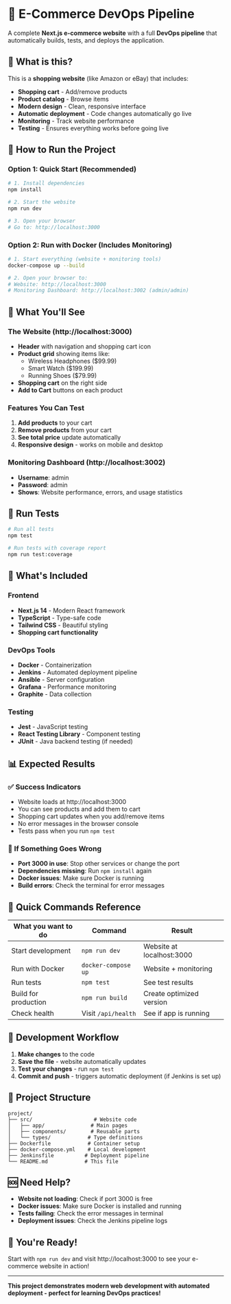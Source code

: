 # 🛒 E-Commerce DevOps Pipeline

A complete **Next.js e-commerce website** with a full **DevOps pipeline** that automatically builds, tests, and deploys the application.

## 🎯 What is this?

This is a **shopping website** (like Amazon or eBay) that includes:

- **Shopping cart** - Add/remove products
- **Product catalog** - Browse items
- **Modern design** - Clean, responsive interface
- **Automatic deployment** - Code changes automatically go live
- **Monitoring** - Track website performance
- **Testing** - Ensures everything works before going live

## 🚀 How to Run the Project

### Option 1: Quick Start (Recommended)
```bash
# 1. Install dependencies
npm install

# 2. Start the website
npm run dev

# 3. Open your browser
# Go to: http://localhost:3000
```

### Option 2: Run with Docker (Includes Monitoring)
```bash
# 1. Start everything (website + monitoring tools)
docker-compose up --build

# 2. Open your browser to:
# Website: http://localhost:3000
# Monitoring Dashboard: http://localhost:3002 (admin/admin)
```

## 📱 What You'll See

### The Website (http://localhost:3000)
- **Header** with navigation and shopping cart icon
- **Product grid** showing items like:
  - Wireless Headphones ($99.99)
  - Smart Watch ($199.99)
  - Running Shoes ($79.99)
- **Shopping cart** on the right side
- **Add to Cart** buttons on each product

### Features You Can Test
1. **Add products** to your cart
2. **Remove products** from your cart
3. **See total price** update automatically
4. **Responsive design** - works on mobile and desktop

### Monitoring Dashboard (http://localhost:3002)
- **Username**: admin
- **Password**: admin
- **Shows**: Website performance, errors, and usage statistics

## 🧪 Run Tests
```bash
# Run all tests
npm test

# Run tests with coverage report
npm run test:coverage
```

## 🔧 What's Included

### Frontend
- **Next.js 14** - Modern React framework
- **TypeScript** - Type-safe code
- **Tailwind CSS** - Beautiful styling
- **Shopping cart functionality**

### DevOps Tools
- **Docker** - Containerization
- **Jenkins** - Automated deployment pipeline
- **Ansible** - Server configuration
- **Grafana** - Performance monitoring
- **Graphite** - Data collection

### Testing
- **Jest** - JavaScript testing
- **React Testing Library** - Component testing
- **JUnit** - Java backend testing (if needed)

## 📊 Expected Results

### ✅ Success Indicators
- Website loads at http://localhost:3000
- You can see products and add them to cart
- Shopping cart updates when you add/remove items
- No error messages in the browser console
- Tests pass when you run `npm test`

### 🚨 If Something Goes Wrong
- **Port 3000 in use**: Stop other services or change the port
- **Dependencies missing**: Run `npm install` again
- **Docker issues**: Make sure Docker is running
- **Build errors**: Check the terminal for error messages

## 🎯 Quick Commands Reference

| What you want to do | Command | Result |
|---------------------|---------|---------|
| Start development | `npm run dev` | Website at localhost:3000 |
| Run with Docker | `docker-compose up` | Website + monitoring |
| Run tests | `npm test` | See test results |
| Build for production | `npm run build` | Create optimized version |
| Check health | Visit `/api/health` | See if app is running |

## 🔄 Development Workflow

1. **Make changes** to the code
2. **Save the file** - website automatically updates
3. **Test your changes** - run `npm test`
4. **Commit and push** - triggers automatic deployment (if Jenkins is set up)

## 📁 Project Structure

```
project/
├── src/                    # Website code
│   ├── app/               # Main pages
│   ├── components/        # Reusable parts
│   └── types/            # Type definitions
├── Dockerfile            # Container setup
├── docker-compose.yml    # Local development
├── Jenkinsfile          # Deployment pipeline
└── README.md            # This file
```

## 🆘 Need Help?

- **Website not loading**: Check if port 3000 is free
- **Docker issues**: Make sure Docker is installed and running
- **Tests failing**: Check the error messages in terminal
- **Deployment issues**: Check the Jenkins pipeline logs

## 🎉 You're Ready!

Start with `npm run dev` and visit http://localhost:3000 to see your e-commerce website in action!

---

**This project demonstrates modern web development with automated deployment - perfect for learning DevOps practices!**
 